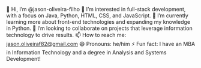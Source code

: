 👋 Hi, I’m @jason-oliveira-filho
👀 I’m interested in full-stack development, with a focus on Java, Python, HTML, CSS, and JavaScript.
🌱 I’m currently learning more about front-end technologies and expanding my knowledge in Python.
💞️ I’m looking to collaborate on projects that leverage information technology to drive results.
📫 How to reach me: jason.oliveiraf82@gmail.com
😄 Pronouns: he/him
⚡ Fun fact: I have an MBA in Information Technology and a degree in Analysis and Systems Development!

<!---
jason-oliveira-filho/jason-oliveira-filho is a ✨ special ✨ repository because its `README.md` (this file) appears on your GitHub profile.
You can click the Preview link to take a look at your changes.
--->
